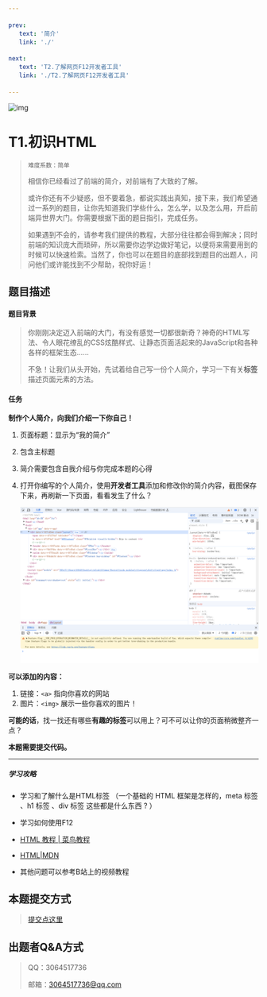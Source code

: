 ```yaml
---

prev: 
   text: '简介'
   link: './'

next:
   text: 'T2.了解网页F12开发者工具'
   link: './T2.了解网页F12开发者工具'

---
```




![img](https://pic.imgdb.cn/item/64c4a5611ddac507cc058875.png)

# T1.初识HTML

> ```
> 难度系数：简单
> ```
>
> 相信你已经看过了前端的简介，对前端有了大致的了解。
>
> 或许你还有不少疑惑，但不要着急，都说实践出真知，接下来，我们希望通过一系列的题目，让你先知道我们学些什么，怎么学，以及怎么用，开启前端异世界大门。你需要根据下面的题目指引，完成任务。
>
> 如果遇到不会的，请参考我们提供的教程，大部分往往都会得到解决；同时前端的知识庞大而琐碎，所以需要你边学边做好笔记，以便将来需要用到的时候可以快速检索。当然了，你也可以在题目的底部找到题目的出题人，问问他们或许能找到不少帮助，祝你好运！

## **题目描述**

#### 题目背景

> 你刚刚决定迈入前端的大门，有没有感觉一切都很新奇？神奇的HTML写法、令人眼花缭乱的CSS炫酷样式、让静态页面活起来的JavaScript和各种各样的框架生态......
>
> 不急！让我们从头开始，先试着给自己写一份个人简介，学习一下有关**标签**描述页面元素的方法。
>

#### 任务

**制作个人简介，向我们介绍一下你自己！**

1. 页面标题：显示为“我的简介”

2. 包含主标题

3. 简介需要包含自我介绍与你完成本题的心得

4. 打开你编写的个人简介，使用**开发者工具**添加和修改你的简介内容，截图保存下来，再刷新一下页面，看看发生了什么？

   ![](image/F12.png)

**可以添加的内容：**

1. 链接：`<a>` 指向你喜欢的网站
2. 图片：`<img>` 展示一些你喜欢的图片！

**可能的话**，找一找还有哪些**有趣的标签**可以用上？可不可以让你的页面稍微整齐一点？

**本题需要提交代码。**

------

##### **学习攻略**

- 学习和了解什么是HTML标签 （一个基础的 HTML 框架是怎样的，meta 标签 、h1 标签 、div 标签 这些都是什么东西 ? ）

- 学习如何使用F12

- [HTML 教程 | 菜鸟教程](https://www.runoob.com/html/html-tutorial.html) 

- [HTML|MDN ](https://developer.mozilla.org/zh-CN/docs/Web/HTML)
- 其他问题可以参考B站上的视频教程

## **本题提交方式**

> [ 提交点这里 ](https://www.runoob.com/html/html-tutorial.html)

## **出题者Q&A方式**

> QQ：3064517736
>
> 邮箱：[3064517736@qq.com](3064517736@qq.com)